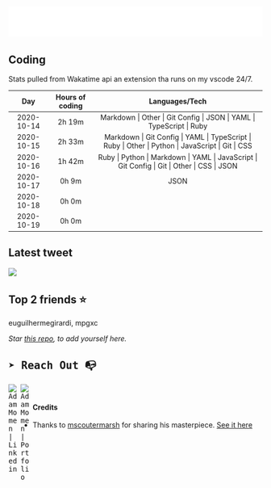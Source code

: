 
![test image size](/assets/welcome_message.gif)

## Coding
Stats pulled from Wakatime api an extension tha runs on my vscode 24/7.

|Day|Hours of coding|Languages/Tech|
|:-:|:-:|:-:|
|2020-10-14|2h 19m|Markdown &#124; Other &#124; Git Config &#124; JSON &#124; YAML &#124; TypeScript &#124; Ruby|
|2020-10-15|2h 33m|Markdown &#124; Git Config &#124; YAML &#124; TypeScript &#124; Ruby &#124; Other &#124; Python &#124; JavaScript &#124; Git &#124; CSS|
|2020-10-16|1h 42m|Ruby &#124; Python &#124; Markdown &#124; YAML &#124; JavaScript &#124; Git Config &#124; Git &#124; Other &#124; CSS &#124; JSON|
|2020-10-17|0h 9m|JSON|
|2020-10-18|0h 0m||
|2020-10-19|0h 0m||

## Latest tweet
[<img src="https://hcti.io/v1/image/427816a5-f305-451b-b795-6676871929f1" width="400">](https://twitter.com/adammomen8/status/1316739109638090754)

## Top 2 friends ⭐️
euguilhermegirardi, mpgxc

*Star [this repo](https://github.com/AdamMomen/AdamMomen), to add yourself here.*


<samp>

## ➤ Reach Out :mailbox_with_no_mail:

>
  <a href="https://www.linkedin.com/in/adam-momen-99596275/">
     <img align="left" alt="Adam Momen | Linkedin" width="24px" src="./assets/Linkedin.svg" />
   </a>

   <a href="https://adammomen.com/">
     <img align="left" alt="Adam Momen | Portfolio" width="24px" src="./assets/web.svg" />
   </a>

</samp>

<br>

#### Credits
* Thanks to [mscoutermarsh](https://github.com/mscoutermarsh) for sharing his masterpiece. [See it here](https://github.com/mscoutermarsh/mscoutermarsh)